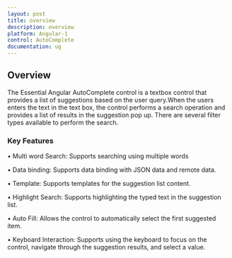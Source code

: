 ```yaml
---
layout: post
title: overview
description: overview
platform: Angular-1
control: AutoComplete
documentation: ug
---
```


## Overview

The Essential Angular AutoComplete control is a textbox control that provides a list of suggestions based on the user query.When the users enters the text in the text box, the control performs a search operation and provides a list of results in the suggestion pop up. There are several filter types available to perform the search.

### Key Features

•	Multi word Search: Supports searching using multiple words

•	Data binding: Supports data binding with JSON data and remote data.

•	Template: Supports templates for the suggestion list content.

•	Highlight Search: Supports highlighting the typed text in the suggestion list.

•	Auto Fill: Allows the control to automatically select the first suggested item.

•	Keyboard Interaction: Supports using the keyboard to focus on the control, navigate through the suggestion results, and select a value.
